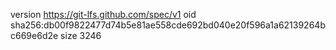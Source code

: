 version https://git-lfs.github.com/spec/v1
oid sha256:db00f9822477d74b5e81ae558cde692bd040e20f596a1a62139264bc669e6d2e
size 3246
